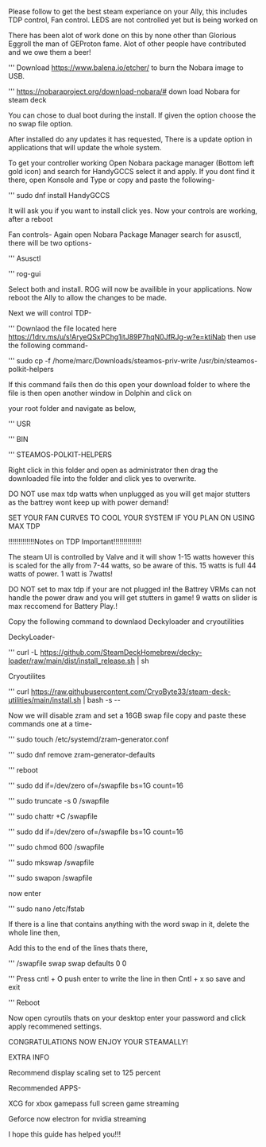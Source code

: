 Please follow to get the best steam experiance on your Ally, this includes TDP control, Fan control. LEDS are not controlled yet but is being worked on 

There has been alot of work done on this by none other than Glorious Eggroll the man of GEProton fame. Alot of other people have contributed and we owe them a beer!


'''       Download https://www.balena.io/etcher/ to burn the Nobara image to USB.

'''       https://nobaraproject.org/download-nobara/# down load Nobara for steam deck

You can chose to dual boot during the install. If given the option choose the no swap file option.




After installed do any updates it has requested, There is a update option in applications that will update the whole system.




To get your controller working Open Nobara package manager (Bottom left gold icon) and search for HandyGCCS select it and apply. If you dont find it there, open Konsole and Type or copy and paste the following- 


'''   sudo dnf install HandyGCCS


It will ask you if you want to install click yes. Now your controls are working, after a reboot



Fan controls-
Again open Nobara Package Manager search for asusctl, there will be two options-

'''      Asusctl 

'''      rog-gui

Select both and install. ROG will now be availible in your applications.
Now reboot the Ally to allow the changes to be made.





Next we will control TDP-


'''         Downlaod the file located here      https://1drv.ms/u/s!AryeQSxPChg1itJ89P7hqN0JfRJg-w?e=ktiNab   then use the following command-



'''        sudo cp -f /home/marc/Downloads/steamos-priv-write /usr/bin/steamos-polkit-helpers



If this command fails then do this open your download folder to where the file is then open another window in Dolphin and click on

your root folder and navigate as below, 

'''       USR
  
'''       BIN
  
'''       STEAMOS-POLKIT-HELPERS 

  Right click in this folder and open as administrator then drag the downloaded file into the folder and click yes to overwrite.

  
  DO NOT use max tdp watts when unplugged as you will get major stutters as the battrey wont keep up with power demand!

  SET YOUR FAN CURVES TO COOL YOUR SYSTEM IF YOU PLAN ON USING MAX TDP
  
  





!!!!!!!!!!!!!Notes on TDP Important!!!!!!!!!!!!!!


The steam UI is controlled by Valve and it will show 1-15 watts however this is scaled for the ally from 7-44 watts, so be aware of this.
15 watts is full 44 watts of power. 1 watt is 7watts!

DO NOT set to max tdp if your are not plugged in! the Battrey VRMs can not handle the power draw and you will get stutters in game! 
9 watts on slider is max reccomend for Battery Play.!




Copy the following command to downlaod Deckyloader and cryoutilities



DeckyLoader-

'''         curl -L https://github.com/SteamDeckHomebrew/decky-loader/raw/main/dist/install_release.sh | sh

Cryoutilites

'''         curl https://raw.githubusercontent.com/CryoByte33/steam-deck-utilities/main/install.sh | bash -s --




Now we will disable zram and set a 16GB swap file copy and paste these commands one at a time-



'''        sudo touch /etc/systemd/zram-generator.conf

'''        sudo dnf remove zram-generator-defaults

'''        reboot

'''        sudo dd if=/dev/zero of=/swapfile bs=1G count=16
  
'''        sudo truncate -s 0 /swapfile

'''        sudo chattr +C /swapfile

'''        sudo dd if=/dev/zero of=/swapfile bs=1G count=16

'''        sudo chmod 600 /swapfile

'''        sudo mkswap /swapfile

'''        sudo swapon /swapfile

now enter

'''        sudo nano /etc/fstab

If there is a line that contains anything with the word  swap in it, delete the whole line then,

Add this to the end of the lines thats there,


'''        /swapfile swap swap defaults 0 0


'''        Press cntl + O push enter to write the line in then Cntl + x so save and exit


'''        Reboot


Now open cyroutils thats on your desktop enter your password and click apply recommened settings.



CONGRATULATIONS NOW ENJOY YOUR STEAMALLY!

EXTRA INFO

Recommend display scaling set to 125 percent

Recommended APPS-

XCG for xbox gamepass full screen game streaming

Geforce now electron  for nvidia streaming

I hope this guide has helped you!!!



